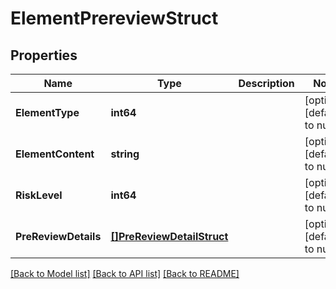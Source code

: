 # ElementPrereviewStruct

## Properties
Name | Type | Description | Notes
------------ | ------------- | ------------- | -------------
**ElementType** | **int64** |  | [optional] [default to null]
**ElementContent** | **string** |  | [optional] [default to null]
**RiskLevel** | **int64** |  | [optional] [default to null]
**PreReviewDetails** | [**[]PreReviewDetailStruct**](pre_review_detail_struct.md) |  | [optional] [default to null]

[[Back to Model list]](../README.md#documentation-for-models) [[Back to API list]](../README.md#documentation-for-api-endpoints) [[Back to README]](../README.md)


